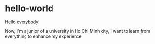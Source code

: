 # hello-world
Hello everybody!

Now, I'm a junior of a university in Ho Chi Minh city, I want to learn from everything to enhance my experience
